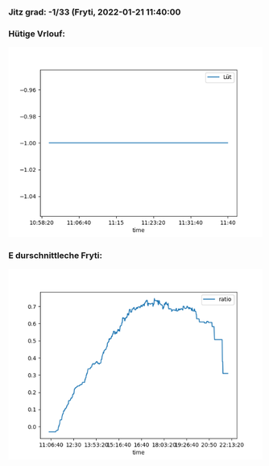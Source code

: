 ### Jitz grad: -1/33 (Fryti, 2022-01-21 11:40:00

### Hütige Vrlouf:
![Graph](Today.png)

### E durschnittleche Fryti:
![Graph](Fryti.png)
